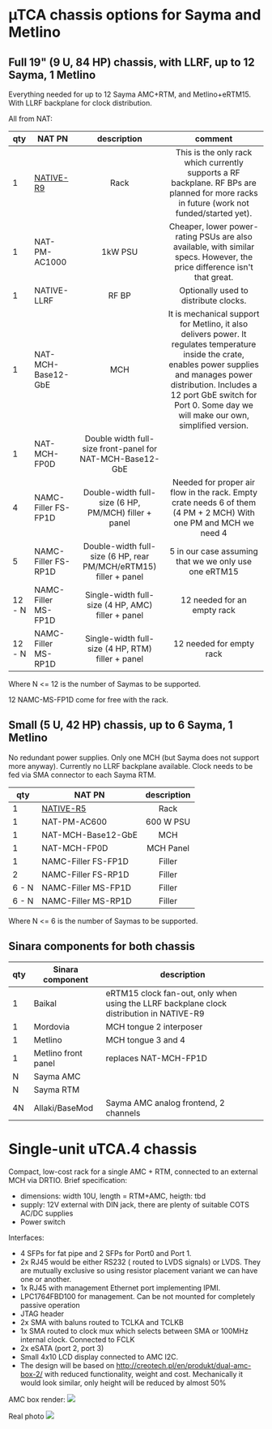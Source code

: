 # µTCA chassis options for Sayma and Metlino

## Full 19" (9 U, 84 HP) chassis, with LLRF, up to 12 Sayma, 1 Metlino

Everything needed for up to 12 Sayma AMC+RTM, and Metlino+eRTM15. With LLRF backplane for clock distribution.

All from NAT:

| qty | NAT PN | description | comment |
| --- | ------------- | :-------------: | :-------------: |
| 1 | [NATIVE-R9](http://www.nateurope.com/manuals/native_r9_man_hw.pdf) | Rack | This is the only rack which currently supports a RF backplane. RF BPs are planned for more racks in future (work not funded/started yet). |
| 1 | NAT-PM-AC1000 | 1kW PSU | Cheaper, lower power-rating PSUs are also available, with similar specs. However, the price difference isn't that great. |
| 1 | NATIVE-LLRF | RF BP | Optionally used to distribute clocks. |
| 1 | NAT-MCH-Base12-GbE | MCH | It is mechanical support for Metlino, it also delivers power. It regulates temperature inside the crate, enables power supplies and manages power distribution. Includes a 12 port GbE switch for Port 0. Some day we will make our own, simplified version. |
| 1 | NAT-MCH-FP0D | Double width full-size front-panel for NAT-MCH-Base12-GbE | |
| 4 | NAMC-Filler FS-FP1D | Double-width full-size (6 HP, PM/MCH) filler + panel | Needed for proper air flow in the rack. Empty crate needs 6 of them (4 PM + 2 MCH) With one PM and MCH we need 4 |
| 5 | NAMC-Filler FS-RP1D | Double-width full-size (6 HP, rear PM/MCH/eRTM15) filler + panel | 5 in our case assuming that we we only use one eRTM15 |
| 12 - N | NAMC-Filler MS-FP1D | Single-width full-size (4 HP, AMC) filler + panel | 12 needed for an empty rack |
| 12 - N | NAMC-Filler MS-RP1D | Single-width full-size (4 HP, RTM) filler + panel | 12 needed for empty rack |

Where N <= 12 is the number of Saymas to be supported.

12 NAMC-MS-FP1D come for free with the rack.


## Small (5 U, 42 HP) chassis, up to 6 Sayma, 1 Metlino

No redundant power supplies. Only one MCH (but Sayma does not support more anyway). Currently no LLRF backplane available. Clock needs to be fed via SMA connector to each Sayma RTM.

| qty | NAT PN | description |
| --- | ------------- | :-------------: |
| 1 | [NATIVE-R5](http://www.nateurope.com/manuals/native_r5_man_hw.pdf) | Rack |
| 1 | NAT-PM-AC600 | 600 W PSU |
| 1 | NAT-MCH-Base12-GbE | MCH |
| 1 | NAT-MCH-FP0D | MCH Panel |
| 1 | NAMC-Filler FS-FP1D | Filler |
| 2 | NAMC-Filler FS-RP1D | Filler |
| 6 - N | NAMC-Filler MS-FP1D | Filler |
| 6 - N | NAMC-Filler MS-RP1D | Filler |

Where N <= 6 is the number of Saymas to be supported.

## Sinara components for both chassis

| qty | Sinara component | description |
| --- | --- | --- |
| 1 | Baikal | eRTM15 clock fan-out, only when using the LLRF backplane clock distribution in NATIVE-R9 |
| 1 | Mordovia | MCH tongue 2 interposer |
| 1 | Metlino | MCH tongue 3 and 4 |
| 1 | Metlino front panel | replaces NAT-MCH-FP1D |
| N | Sayma AMC | |
| N | Sayma RTM | |
| 4N | Allaki/BaseMod | Sayma AMC analog frontend, 2 channels |


# Single-unit uTCA.4 chassis

Compact, low-cost rack for a single AMC + RTM, connected to an external MCH via DRTIO.
Brief specification:
- dimensions: width 10U, length = RTM+AMC, heigth: tbd
- supply: 12V external with DIN jack, there are plenty of suitable COTS AC/DC supplies
- Power switch

Interfaces:
- 4 SFPs for fat pipe and 2 SFPs for Port0 and Port 1.
- 2x RJ45 would be either RS232 ( routed to LVDS signals) or LVDS. They are mutually exclusive so using resistor placement variant we can have one or another.
- 1x RJ45 with management Ethernet port implementing IPMI.
- LPC1764FBD100 for management. Can be not mounted for completely passive operation
- JTAG header
- 2x SMA with baluns routed to TCLKA and TCLKB
- 1x SMA routed to clock mux which selects between SMA or 100MHz internal clock. Connected to FCLK
- 2x eSATA (port 2, port 3)
- Small 4x10 LCD display connected to AMC I2C.
- The design will be based on http://creotech.pl/en/produkt/dual-amc-box-2/ with reduced functionality, weight and cost. Mechanically it would look similar, only height will be reduced by almost 50%

AMC box render:
![](https://user-images.githubusercontent.com/4325054/33516408-a32756f6-d772-11e7-8753-f1995c0d94cd.jpg)

Real photo
![](https://github.com/m-labs/sinara/blob/master/Drawings/AMC_box_front.jpg)